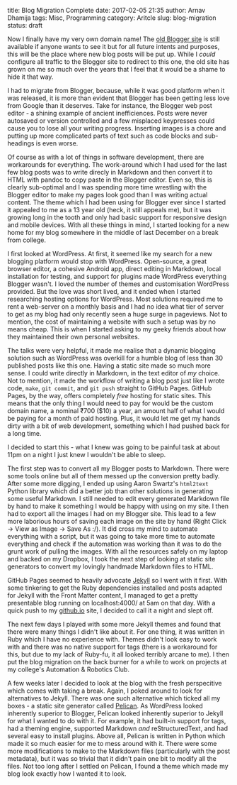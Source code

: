 title: Blog Migration Complete
date: 2017-02-05 21:35
author: Arnav Dhamija
tags: Misc, Programming
category: Aritcle
slug: blog-migration
status: draft

Now I finally have my very own domain name! The [old Blogger site](arnavdhamija.blogspot.in) is still available if anyone wants to see it but for all future intents and purposes, this will be the place where new blog posts will be put up. While I *could* configure all traffic to the Blogger site to redirect to this one, the old site has grown on me so much over the years that I feel that it would be a shame to hide it that way.

I had to migrate from Blogger, because, while it was good platform when it was released, it is more than evident that Blogger has been getting less love from Google than it deserves. Take for instance, the Blogger web post editor - a shining example of ancient inefficiences. Posts were never autosaved or version controlled and a few misplaced keypresses could cause you to lose all your writing progress. Inserting images is a chore and putting up more complicated parts of text such as code blocks and sub-headings is even worse.

Of course as with a lot of things in software development, there are workarounds for everything. The work-around which I had used for the last few blog posts was to write direcly in Markdown and then convert it to HTML with pandoc to copy paste in the Blogger editor. Even so, this is clearly sub-optimal and I was spending more time wrestling with the Blogger editor to make my pages look good than I was writing actual content. The theme which I had been using for Blogger ever since I started it appealed to me as a 13 year old (heck, it still appeals me), but it was growing long in the tooth and only had basic support for responsive design and mobile devices. With all these things in mind, I started looking for a new home for my blog somewhere in the middle of last December on a break from college.

I first looked at WordPress. At first, it seemed like my search for a new blogging platform would stop with WordPress. Open-source, a great browser editor, a cohesive Android app, direct editing in Markdown, local installation for testing, and support for plugins made WordPress everything Blogger wasn't. I loved the number of themes and customisation WordPress provided. But the love was short lived, and it ended when I started researching hosting options for WordPress. Most solutions required me to rent a web-server on a monthly basis and I had no idea what tier of server to get as my blog had only recently seen a huge surge in pageviews. Not to mention, the cost of maintaining a website with such a setup was by no means cheap. This is when I started asking to my geeky friends about how they maintained their own personal websites.

The talks were very helpful, it made me realise that a dynamic blogging solution such as WordPress was overkill for a humble blog of less than 30 published posts like this one. Having a static site made so much more sense. I could write directly in Markdown, in the text editor of *my* choice. Not to mention, it made the workflow of writing a blog post just like I wrote code, `make`, `git commit`, and `git push` straight to GitHub Pages. GitHub Pages, by the way, offers completely *free* hosting for static sites. This means that the only thing I would need to pay for would be the custom domain name, a nominal ₹700 ($10) a year, an amount half of what I would be paying for a month of paid hosting. Plus, it would let me get my hands dirty with a bit of web development, something which I had pushed back for a long time.

I decided to start this - what I knew was going to be painful task at about 11pm on a night I just knew I wouldn't be able to sleep.

The first step was to convert all my Blogger posts to Markdown. There were some tools online but all of them messed up the conversion pretty badly. After some more digging, I ended up using Aaron Swartz's `html2text` Python library which did a better job than other solutions in generating some useful Markdown. I still needed to edit every generated Markdown file by hand to make it something I would be happy with using on my site. I then had to export all the images I had on my Blogger site. This lead to a few more laborious hours of saving each image on the site by hand (Right Click -> View as Image -> Save As :/). It did cross my mind to automate everything with a script, but it was going to take more time to automate everything and check if the automation was working than it was to do the grunt work of pulling the images. With all the resources safely on my laptop and backed on my Dropbox, I took the next step of looking at static site generators to convert my lovingly handmade Markdown files to HTML.

GitHub Pages seemed to heavily advocate [Jekyll](http://jekyllrb.com/) so I went with it first. With some tinkering to get the Ruby dependencies installed and posts adapted for Jekyll with the Front Matter content, I managed to get a pretty presentable blog running on localhost:4000/ at 5am on that day. With a quick push to my [github.io](github.io) site, I decided to call it a night and slept off.

The next few days I played with some more Jekyll themes and found that there were many things I didn't like about it. For one thing, it was written in Ruby which I have no experience with. Themes didn't look easy to work with and there was no native support for tags (there is a workaround for this, but due to my lack of Ruby-fu, it all looked terribly arcane to me). I then put the blog migration on the back burner for a while to work on projects at my college's Automation & Robotics Club.

A few weeks later I decided to look at the blog with the fresh perspecitive which comes with taking a break. Again, I poked around to look for alternatives to Jekyll. There was one such alternative which ticked all my boxes - a static site generator called [Pelican](). As WordPress looked inherently superior to Blogger, Pelican looked inherently superior to Jekyll for what I wanted to do with it. For example, it had built-in support for tags, had a theming engine, supported Markdown *and* reStructuredText, and had several easy to install plugins. Above all, Pelican is written in Python which made it so much easier for me to mess around with it. There were some more modifications to make to the Markdown files (particularly with the post metadata), but it was so trivial that it didn't pain one bit to modify all the files. Not too long after I settled on Pelican, I found a theme which made my blog look exactly how I wanted it to look. 
